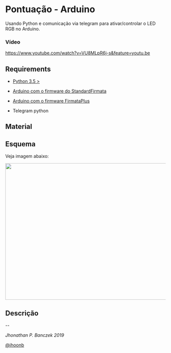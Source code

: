 # Pontuação - Arduino

Usando Python e comunicação via telegram para ativar/controlar o LED RGB
no Arduino.

### Vídeo


https://www.youtube.com/watch?v=VU8MLpR6j-s&feature=youtu.be
## Requirements

- [Python 3.5 >](https://www.python.org/downloads/)

- [Arduino com o firmware do StandardFirmata](https://github.com/MrYsLab/pymata-aio/wiki/Uploading-StandardFirmata-To-Arduino) 

- [Arduino com o firmware FirmataPlus](https://github.com/MrYsLab/pymata-aio/wiki/Uploading-FirmataPlus-to-Arduino)

- Telegram python


## Material


## Esquema

Veja imagem abaixo:

<img src="link" 
height="430" width="519">

## Descrição



--

_Jhonathan P. Banczek
2019_

[@jhoonb](https://github.com/jhoonb)





